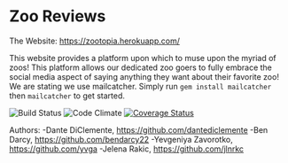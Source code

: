 # Zoo Reviews

The Website: https://zootopia.herokuapp.com/

This website provides a platform upon which to muse upon the myriad of zoos! This platform allows our dedicated zoo goers to fully embrace the social media aspect of saying anything they want about their favorite zoo!
 We are stating we use mailcatcher. Simply run ```gem install mailcatcher``` then ```mailcatcher``` to get started.

![Build Status](https://codeship.com/projects/eb084420-250a-0134-e5e3-7683f31e7ecf/status?branch=master)
![Code Climate](https://codeclimate.com/github/dantediclemente/zoo-review.png)
[![Coverage Status](https://coveralls.io/repos/github/dantediclemente/zoo-review/badge.svg?branch=master)](https://coveralls.io/github/dantediclemente/zoo-review?branch=master)

Authors:
  -Dante DiClemente, https://github.com/dantediclemente
  -Ben Darcy, https://github.com/bendarcy22
  -Yevgeniya Zavorotko, https://github.com/yvga
  -Jelena Rakic, https://github.com/jlnrkc
